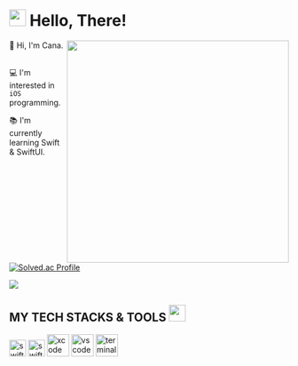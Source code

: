 <h1><img src="https://user-images.githubusercontent.com/76584961/216099537-e1b5f736-96a4-4dee-94f3-5f040a105cfa.gif" style="height: 30px"/> Hello, There!</h1>

<img align="right" src="https://github.com/Anmol-Baranwal/Cool-GIFs-For-GitHub/assets/74038190/0b335028-1d3d-4ee5-b5b3-a373d499be7e" width="400">
👋 Hi, I'm Cana. <br><br>

💻 I'm interested in <code>iOS</code> programming. <br>

📚 I'm currently learning Swift & SwiftUI. <br>

[![Solved.ac Profile](http://mazassumnida.wtf/api/v2/generate_badge?boj=monetary)](https://solved.ac/monetary/)
</p>

<a href="https://hits.seeyoufarm.com"><img src="https://hits.seeyoufarm.com/api/count/incr/badge.svg?url=https%3A%2F%2Fgithub.com%2Fcanaios&count_bg=%23C8A03D&title_bg=%23555555&icon=git.svg&icon_color=%23FFFFFF&title=canaios&edge_flat=false"/></a>

<h2>MY TECH STACKS & TOOLS <img src="https://user-images.githubusercontent.com/74038190/212281780-0afd9616-8310-46e9-a898-c4f5269f1387.gif" style="height: 30px"/></h2>

<p>
   <img width="30" src="https://user-images.githubusercontent.com/76584961/216117810-7c78b892-cb2b-4050-8911-f51ae15cb85e.png" alt="swift">
   <img width="30" src="https://user-images.githubusercontent.com/76584961/216117822-e83f9b0c-3e41-44ac-9da9-05ecf3494c99.png" alt="swiftui">
   <img style="width: 40px;" alt="xcode" src="https://user-images.githubusercontent.com/76584961/216272330-0370238a-e7a8-48df-8d39-28c5cd5c9612.png">
   <img style="width: 40px;" alt="vscode" src="https://user-images.githubusercontent.com/76584961/216272325-ac8b1a90-41ae-42f9-84f9-b9ad9a485a6f.png">
   <img style="width: 40px;" alt="terminal" src="https://user-images.githubusercontent.com/76584961/216279126-7cfa9d77-554a-4753-a600-5e6166074248.png">
</p>
</p>

